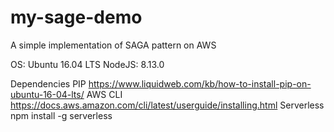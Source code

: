 # my-sage-demo
A simple implementation of SAGA pattern on AWS

OS: Ubuntu 16.04 LTS
NodeJS: 8.13.0

Dependencies
PIP https://www.liquidweb.com/kb/how-to-install-pip-on-ubuntu-16-04-lts/
AWS CLI https://docs.aws.amazon.com/cli/latest/userguide/installing.html
Serverless npm install -g serverless
